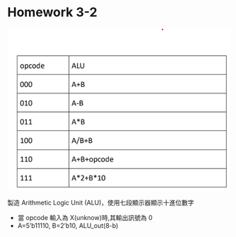 # Homework 3-2

![](https://github.com/frankxaio/Seminar/blob/8179a7385a24b2c68a0d09b5f21743211347ffa2/%E5%A4%A7%E4%BA%8C%E5%B0%88%E9%A1%8C/Lab/Homework%203-2/image.png)

製造 Arithmetic Logic Unit (ALU)，使用七段顯示器顯示十進位數字

- 當 opcode 輸入為 X(unknow)時,其輸出訊號為 0
- A=5’b11110, B=2’b10, ALU_out(8-b)
